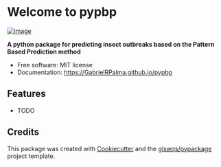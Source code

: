 # Welcome to pypbp


[![image](https://img.shields.io/pypi/v/pypbp.svg)](https://pypi.python.org/pypi/pypbp)


**A python package for predicting insect outbreaks based on the Pattern Based Prediction method**


-   Free software: MIT license
-   Documentation: <https://GabrielRPalma.github.io/pypbp>
    

## Features

-   TODO

## Credits

This package was created with [Cookiecutter](https://github.com/cookiecutter/cookiecutter) and the [giswqs/pypackage](https://github.com/giswqs/pypackage) project template.

